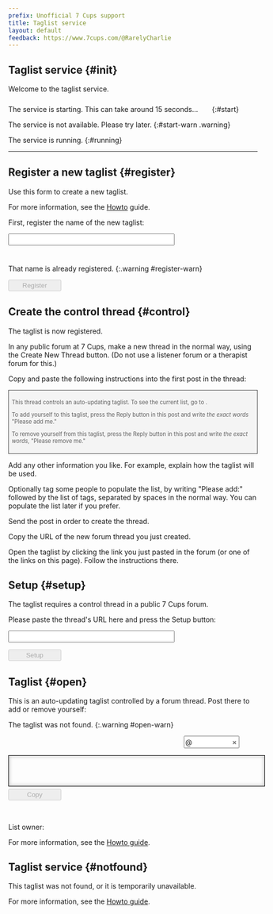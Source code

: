 ```yaml
---
prefix: Unofficial 7 Cups support
title: Taglist service
layout: default
feedback: https://www.7cups.com/@RarelyCharlie
---
```

<style>
#content>* {display: none;}
#init {display: initial;}
#running {visibility: hidden;}

span.spinner {display: inline-block; width: 24px; height:24px;
	background: no-repeat center/100% url(/assets/ajax-loader.gif);
	position: relative; top: 6px; left: 6px;}
.warning {color: #a00; background: #fee; padding: 2px 4px; margin-left: -4px; opacity: 0;}
input[type=text] {display: block; width: 24em; padding: 2px 4px; margin: 0;
	font-size: inherit;}
button {display: block; min-width: 8em; padding: 2px 4px; margin: 0 0 1em 0;}
#open-copy {display: inline-block; margin-right: 2em;}
blockquote {font-size: 80%; border: 1px solid #444; background: #f4f4f4; padding: 1ex;
	margin: 0;}
	
#open-container {position: relative; padding: 0 0 1em 0; min-height: 40px;}
#open-list {width: 100%; min-height: 4em; border: 1px solid #000; padding: 1ex; font-size: 12px; line-height: 14px;
	box-shadow: inset #ccc 0 0 1ex 2px; resize: none; position: absolute; top: 0; left: 0;}
#open-list.empty {color: #aaa; text-align: center;}
#open-spin {position: absolute; left: calc(50% - 12px); top: 1em;}

#open-searchbar {text-align: right;}
#open-searchbar img {width: 16px; height: 16px; margin: 0 0 0 8px; position: relative; top: 4px; left: -1em;}
#open-search {display: inline-block; width: 8em; padding: 2px 1em 2px 1em; font-family: inherit; font-size: inherit;}
#open-atsign {position: relative; left: 17px;}
#open-nosearch {font-weight: bold; line-height: 16px; display: inline-block; color: #777;
	position: relative; left: -1em; cursor: pointer;}
span.found {background: #5df;}

#content p {margin: 1em 0;}
</style>
<script src="https://cdnjs.cloudflare.com/ajax/libs/jquery/3.5.0/jquery.min.js"></script>
<script>
const controldomain = 'https://www.7cups.com'
const controldir = 'forum'
const serviceurl = 'https://rarelycharlie.herokuapp.com/taglist/'

Taglist = {
	key: '',
	problems: [
		'No problems found.',
		'Two tags or one? Type an @-sign or delete the space.',
		'Unexpected symbols'
		],
	service: null,

	api: async function (action, data) {
		console.log('api: ' + action)
		if (!action) return
		if (!data) data = {}
		data.action = action
		var response
		try {
			response = await fetch(serviceurl, {
				method: 'POST',
				headers: {'Content-Type': 'application/json; charset=utf-8'}, 
				body: JSON.stringify(data),
				cache: 'no-cache'
				})
			}
		catch (e) {
			console.log('+++ ERROR')
			return [0, 'No connection']
			}
		if (response) {
			var body = await response.text()
			console.log('  +api: ' + response.status + ' ' + response.statusText)
			return [response.status, body]
			}
		else return [404, 'Not found']		
		},

	clean: function () { // clean the list...
		var list = document.getElementById('list')
		list.removeAttribute('contenteditable')
		
		var t = list.textContent
		t = t.replace(/<[^>]+>/g, '')
		t = t.replace(/[^A-Za-z0-9_ @]/g, '')
		t = t.replace(/@+\s+/g, '@')
		t = t.replace(/([^ ])@/g, '$1 @')
		t = t.replace(/\s+/g, ' ')
		
		var m = /@[^@ ]+\s[^@ ]+/.exec(t)
		if (m) {
			this.problem(m[0], 1)
			t = t.replace(m[0], '<span class="bad">' + m[0] + '</span>')
			list.innerHTML = t
			return false
			}
		else {
			t = t.replace(/[ @]+/g, ' ')
			t = t.split(' ')
			t.sort((a, b) => a.toLowerCase().localeCompare(b.toLowerCase()))

			var dup = 0
			for (let i = 1; i < t.length; ++i)
				if (t[i].toLowerCase() == t[i - 1].toLowerCase()) t[i] = '', ++dup
		
			t = t.filter(n => n.trim() != '')
			t = t.map(n => '@' + n)
			list.textContent = t.join(' ')
			if (t.length) this.noproblem(dup, t.length)
			return true
			}
		},

	control: async function () { // set the control URL...
		var v = $('#setup-url').val().trim()
		v = v.replace(/#.*$/, '').replace(/\/\d\/$/, '/')
		var [status, text] = await this.api('control', {key: this.key, url: v})
		if (status == 200) {
			this.section('setup', false)
			this.open()
			}
		else {
			// handle failure e.g. malformed URL!
			}
		},

	copy: function () {
		var t = $('#open-list')[0]
		if (document.body.createTextRange) {
			let r = document.body.createTextRange()
			r.moveToElementText(t)
			r.select()
			}
		else if (window.getSelection) {
			let s = window.getSelection()
			let r = document.createRange()
			r.selectNodeContents(t)
			s.removeAllRanges()
			s.addRange(r)
			}

		var ok = document.execCommand('copy')
		if (ok) setTimeout(function () {
			if (document.selection) document.selection.empty()
    		else if (window.getSelection) window.getSelection().removeAllRanges()
			}, 500)
		$('#open-copied').text(ok? 'Copied' : 'Oops! Copying failed. Try copying manually.')
			.fadeIn(0)
		if (!ok) {
			$('#open-copy').prop('disabled', true)
			$('#open-copied').addClass('warning').css('opacity', 1)
			}
		setTimeout(function () {$('#open-copied').fadeOut(800)}, 1500)
		},
	
	init: async function () {
		this.section('init', true)
		this.key = location.search.substring(1)
		
		$('input[type=text]').on('keyup', function (event) {
			Taglist.keyup(event)
			})

		this.ping()
		await this.sleep(1)
		if (this.service === null) $('#start').show()
		},

	keyup: function (event) {
		var id = event.target.id, v = event.target.value.trim()
		if ($(event.target).is('[readonly]')) return
		if (id == 'register-name') {
			let b = $('#register-button') 
			b.prop('disabled', v.length < 4)
			if (event.keyCode == 13 && v.length >= 4) b.click() 
			}
		else if (id == 'setup-url') {
			let b = $('#setup-button') 
			b.prop('disabled', v = '')
			if (event.keyCode == 13 && v) b.click() 
			}
		else if (id == 'open-search') {
			let list = $('#open-list'), t = list.text() //.replace(/<[^>+]>/g, '')
			v = v.replace(/\s.*/, '')
			if (v) t = t.replace(new RegExp('@(' + v + ')', 'ig'), '<span class="found">@$1</span>')
			list.html(t)
			}
		},

	noproblem: function (dup, n) {
		document.getElementById('problem').setAttribute('disabled', true)
		var p = document.getElementById('problem-tags')
		p.value = ''
		p.disabled = true
		document.getElementById('problem-report')
			.textContent = this.problems[0] + ' '
			+ (dup == 0? 'No duplicates.' : (dup == 1? '1 duplicate removed.' : dup + ' duplicates removed.'))
			+ ' '
			+ (n == 0? 'No tags remain.' : (n == 1? '1 tag' : n + ' tags'))
			+ ' in the list.'
		document.getElementById('problem-fix').disabled = true
		},		
	
	nosearch: function () {
		$('#open-search').val('').focus()
		this.keyup({target: {id: 'open-search', value: ''}})
		},

	open: async function () {
		var [status, data] = await this.api('open', {key: this.key, mode: 'peek'})
		console.log('open: ' + status)
		$('#open-wait').hide()
		if (status == 200) {
			this.section('open', true)
			$('#open-warn').hide()
			data = JSON.parse(data)
			$('h2#open').text(data.name)
			document.title = data.name + ' | Taglist service'
			console.log('control: ' + data.control)
			if (!data.control) {
				this.section('open', false)
				$('h2#setup').text('Setup: ' + data.name)
				this.setup()
				}
			$('#open-control').attr('href', [controldomain, controldir, data.control].join('/')).text(data.name)
			if (data.owner) $('#open-owner')
				.attr('href', [controldomain, '@' + data.owner].join('/'))
				.text('@' + data.owner)
			if (data.delegates && data.delegates[0]) {
				let rr = [], d = data.delegates[0]
				if (d.includes('A')) rr.push('adult') 
				if (d.includes('T')) rr.push('teen') 
				if (d.includes('M')) rr.push('member') 
				if (d.includes('L')) rr.push('listener') 
				$('#open-restrict').text('Restriction: ' + rr.join(' ') + 's only.')
				}

			var [status, data] = await this.api('open', {key: this.key, mode: 'update'})
			console.log('update status: ' + status)
			if (status != 200) return // <<<<<<<<<<<<<<<<<<<<
			data = JSON.parse(data)

			var t = $('#open-list')
			$('#open-spin').hide()
			if (data.owner) $('#open-owner')
				.attr('href', [controldomain, '@' + data.owner].join('/'))
				.text('@' + data.owner)
			if (data.list) data.list = data.list.filter(t => t.trim() != '')
			if (data.list && data.list.length) {
				t.text(data.list.map(t => '@' + t).join(' '))
				 .removeClass('empty')
				t[0].style.height = t[0].parentNode.style.height = (t[0].scrollHeight - 10) + 'px'
				let n = data.list.length
				$('#open-count').text(n == 0? 'No tags.' : (n == 1? '1 tag.' : n + ' tags.'))
				$('#open-copy').prop('disabled', false)
				}
			else {
				t.text('\nThe list is empty')
				$('#open-copy').prop('disabled', true)
				}
			}
		else {
			this.section('notfound', true)
			}
		},
		
	ping: async function () {
		var [status, text] = await this.api('ping')
		console.log('ping status: ' + status)
		$('#start').hide()
		if (status == 200) {
			this.section('init', false)
			$('#running').css('visibility', 'visible')
			this.service = true
			if (this.key) {
				this.open()
				}
			else {
				this.section('register', true)
				$('#register-spin').css('visibility', 'hidden')
				$('#register-name').focus()
				}
			}
		else {
			this.service = false
			$('#start-warn').show().css('opacity', 1)
			}
		},

	problem: function (tags, type) {
		this.badtags = tags
		document.getElementById('problem').removeAttribute('disabled')
		var p = document.getElementById('problem-tags')
		p.value = tags
		p.removeAttribute('disabled')
		p.focus()
		document.getElementById('problem-report')
			.textContent = this.problems[type]
		document.getElementById('problem-fix').removeAttribute('disabled')
		},

	query: async function () {
		var v = $('#register-name').val().trim()
		if (v == '') return false
		$('#register-spin').css('visibility', 'visible')
		var [status, key] = await this.api('query', {name: v})
		$('#register-spin').css('visibility', 'hidden')
		var ok = status == 200
		if (!ok) {
			$('#register-warn').css('opacity', 1)
			setTimeout(function () {$('#register-warn').css('opacity', 0)}, 4000)
			$('#register-name').focus()
			}
		return ok
		},

	register: async function () {
		//if (!this.clean()) return
		
		var taml = $('[name=restrict-ta]:checked').val() + $('[name=restrict-ml]:checked').val() || ''
		var rr = []
		if (taml.includes('T')) rr.push('teen')
		if (taml.includes('A')) rr.push('adult')
		if (taml.includes('M')) rr.push('member')
		if (taml.includes('L')) rr.push('listener')
		if (rr.length) $('#rc-restrict').text('The taglist can only be used by ' + rr.join(' ') + 's.')
		
		$('#register-name').prop('readonly', true)
		$('#register-spin').css('display', 'inline-block')
		var v = $('#register-name').val().trim(),
			a = $('#list').text().trim()

		var [status, key] = await this.api('register', {name: v, restrict: taml, list: a})
		$('#register-spin').hide()
		$('#register-button').prop('disabled', true)
		if (status == 200) {
			$('#register-warn').hide()
			$('.listname').text(v).css('visibility', 'visible')
			$('a.listname').attr('href', location.href + '?' + key)
			this.section('control', true)
			}
		else {
			$('#register-warn').css('opacity', 1)
			$('#register-name').prop('readonly', false).focus()
			}
		},

	setup: function () { // set up control thread...
		this.section('setup', true)
		$('#setup-url').focus()
		},

	section: function (id, show) {
		if (show) console.log('show section: ' + id)
		$('#' + id).nextUntil('h2').addBack()[show? 'show' : 'hide']()
		},

	sleep: async function (s) {
		await new Promise(done => setTimeout(done, 1000 * s))
		}
	}

init = function () {
	document.documentElement.style.display = 'block'
	Taglist.init()
	}
</script>

<!-- p style="display:  block; color: #a00; border: 1px solid #a00; padding: 1ex; margin-left: -1ex; border-radius: 1ex;"><strong>March 2022</strong>: Changes to the forum made by 7 Cups are currently preventing taglists from updating. This is being worked on.</p -->

## Taglist service {#init}
Welcome to the taglist service.

The service is starting. This can take around 15 seconds...<span id="start-spin" class="spinner"></span>
{:#start}

The service is not available. Please try later.
{:#start-warn .warning}

The service is running.
{:#running}

<hr>

## Register a new taglist {#register}
Use this form to create a new taglist.

For more information, see the <a href="/howto/taglist">Howto</a> guide.

First, register the name of the new taglist:

<input type="text" id="register-name" class="register"> <span id="register-spin" class="spinner" hidden></span>

That name is already registered.
{:.warning #register-warn}

<button id="register-button" disabled onclick="Taglist.register()">Register</button>

## Create the control thread {#control}

The taglist <a href="" class="listname"></a> is now registered.

In any public forum at 7 Cups, make a new thread in the normal way, using the Create New Thread button. (Do not use a listener forum or a therapist forum for this.)

Copy and paste the following instructions into the first post in the thread:

 >This thread controls an auto-updating taglist. To see the current list, go to <a  class="listname" href=""></a>.
 >
 >To add yourself to this taglist, press the Reply button in this post and write <i>the exact words</i> "Please add me."
 >
 >To remove yourself from this taglist, press the Reply button in this post and write <i>the exact words</i>, "Please remove me."

Add any other information you like. For example, explain how the taglist will be used.

Optionally tag some people to populate the list, by writing "Please add:" followed by the list of tags, separated by spaces in the normal way. You can populate the list later if you prefer.

Send the post in order to create the thread.

Copy the URL of the new forum thread you just created.

Open the taglist by clicking the link you just pasted in the forum (or one of the links on this page). Follow the instructions there.

## Setup {#setup}

The taglist requires a control thread in a public 7 Cups forum.

Please paste the thread's URL here and press the Setup button:

<input type="text" id="setup-url">

<button id="setup-button" disabled onclick="Taglist.control()">Setup</button>

## Taglist {#open}

This is an auto-updating taglist controlled by a forum thread. Post there to add or remove yourself: <a id="open-control" title="Control thread for this taglist" href=""></a>

<p id="open-restrict" hidden></p>

The taglist was not found.
{:.warning #open-warn}

<p id="open-searchbar"><span id="open-atsign">@</span><input id="open-search" type="text" spellcheck="false"><span id="open-nosearch" title="Clear the search" onclick="Taglist.nosearch()">&times;</span> <img src="/assets/search.png"></p>

<div id="open-container">
<div class="empty" id="open-list"></div>
<span id="open-spin" class="spinner"></span>
</div>

<button class="open" id="open-copy" onclick="Taglist.copy()" disabled>Copy</button><span id="open-copied"></span>

<span id="open-count"></span><br>List owner: <a id="open-owner" title="This taglist's owner" href=""></a>

For more information, see the <a title="Taglist service documentation" href="/howto/taglist">Howto guide</a>.

## Taglist service {#notfound}

This taglist was not found, or it is temporarily unavailable.

For more information, see the <a title="Taglist service documentation" href="/howto/taglist">Howto guide</a>.
